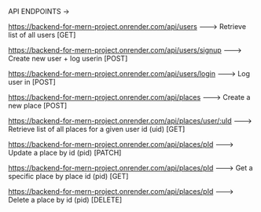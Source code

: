 API ENDPOINTS -> 

https://backend-for-mern-project.onrender.com/api/users  ---> Retrieve list of all users [GET]

https://backend-for-mern-project.onrender.com/api/users/signup ---> Create new user + log userin [POST]

https://backend-for-mern-project.onrender.com/api/users/login ---> Log user in [POST]

https://backend-for-mern-project.onrender.com/api/places ---> Create a new place [POST]

https://backend-for-mern-project.onrender.com/api/places/user/:uId ---> Retrieve list of all places for a given user id (uid) [GET]

https://backend-for-mern-project.onrender.com/api/places/pId ---> Update a place by id (pid) [PATCH]

https://backend-for-mern-project.onrender.com/api/places/pId ---> Get a specific place by place id (pid) [GET]

https://backend-for-mern-project.onrender.com/api/places/pId ---> Delete a place by id (pid) [DELETE]
